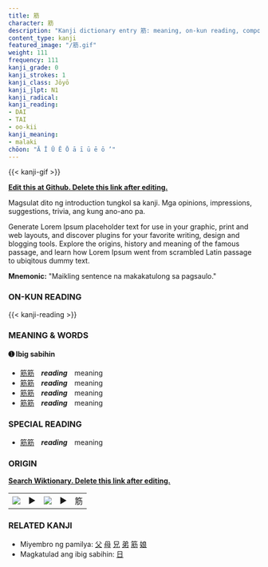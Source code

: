```yaml
---
title: 筋
character: 筋
description: "Kanji dictionary entry 筋: meaning, on-kun reading, compounds, origin, related kanji"
content_type: kanji
featured_image: "/筋.gif"
weight: 111
frequency: 111
kanji_grade: 0
kanji_strokes: 1
kanji_class: Jōyō
kanji_jlpt: N1
kanji_radical: 
kanji_reading: 
- DAI
- TAI
- oo-kii
kanji_meaning:
- malaki
chōon: "Ā Ī Ū Ē Ō ā ī ū ē ō ’"
---
```

[//]: # (Don't edit the line below. Kanji animated GIF code is automatically generated.)
{{< kanji-gif >}}

[//]: # (Edit below this line.)

**[Edit this at Github. Delete this link after editing.](https://github.com/tim0g/tim/tree/main/content/kanji/筋/index.md)**

Magsulat dito ng introduction tungkol sa kanji. Mga opinions, impressions, suggestions, trivia, ang kung ano-ano pa.

Generate Lorem Ipsum placeholder text for use in your graphic, print and web layouts, and discover plugins for your favorite writing, design and blogging tools. Explore the origins, history and meaning of the famous passage, and learn how Lorem Ipsum went from scrambled Latin passage to ubiqitous dummy text.
 
**Mnemonic:** "Maikling sentence na makakatulong sa pagsaulo."

### ON-KUN READING

[//]: # (Don't edit the line below. ON-KUN READING code is automatically generated.)
{{< kanji-reading >}}

### MEANING & WORDS

#### ➊ **Ibig sabihin**
  - [筋](../筋)[筋](../筋)　***reading***　meaning
  - [筋](../筋)[筋](../筋)　***reading***　meaning
  - [筋](../筋)[筋](../筋)　***reading***　meaning
  - [筋](../筋)[筋](../筋)　***reading***　meaning

### SPECIAL READING
  - [筋](../筋)[筋](../筋)　***reading***　meaning

### ORIGIN

**[Search Wiktionary. Delete this link after editing.](https://wiktionary.org/wiki/筋)**
<table class="kanji-table"><tr><td>
<img src="60px-筋-bronze.svg.png">
</td><td>▶</td><td>
<img src="60px-筋-oracle.svg.png">
</td><td>▶</td>
<td class="kanji-origin">筋</td>
</tr></table>

### RELATED KANJI
- Miyembro ng pamilya: [父](../父) [母](../母) [兄](../兄) [弟](../弟) [筋](../筋) [娘](../娘)
- Magkatulad ang ibig sabihin: [日](../日)
